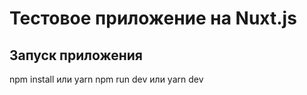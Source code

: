# Тестовое приложение на Nuxt.js

## Запуск приложения

npm install или yarn
npm run dev или yarn dev
